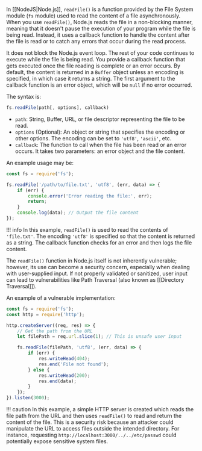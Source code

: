 In [[NodeJS|Node.js]], `readFile()` is a function provided by the File System module (`fs` module) used to read the content of a file asynchronously. When you use `readFile()`, Node.js reads the file in a non-blocking manner, meaning that it doesn't pause the execution of your program while the file is being read. Instead, it uses a callback function to handle the content after the file is read or to catch any errors that occur during the read process.

It does not block the Node.js event loop. The rest of your code continues to execute while the file is being read. You provide a callback function that gets executed once the file reading is complete or an error occurs. By default, the content is returned in a `Buffer` object unless an encoding is specified, in which case it returns a string. The first argument to the callback function is an error object, which will be `null` if no error occurred.

The syntax is:

```js
fs.readFile(path[, options], callback)
```

- `path`: String, Buffer, URL, or file descriptor representing the file to be read.
- `options` (Optional): An object or string that specifies the encoding or other options. The encoding can be set to `'utf8'`, `'ascii'`, etc.
- `callback`: The function to call when the file has been read or an error occurs. It takes two parameters: an error object and the file content.

An example usage may be:

```js
const fs = require('fs');

fs.readFile('/path/to/file.txt', 'utf8', (err, data) => {
    if (err) {
        console.error('Error reading the file:', err);
        return;
    }
    console.log(data); // Output the file content
});
```

!!! info
    In this example, `readFile()` is used to read the contents of `'file.txt'`. The encoding `'utf8'` is specified so that the content is returned as a string. The callback function checks for an error and then logs the file content.

The `readFile()` function in Node.js itself is not inherently vulnerable; however, its use can become a security concern, especially when dealing with user-supplied input. If not properly validated or sanitized, user input can lead to vulnerabilities like Path Traversal (also known as [[Directory Traversal]]).

An example of a vulnerable implementation:

```js
const fs = require('fs');
const http = require('http');

http.createServer((req, res) => {
    // Get the path from the URL
    let filePath = req.url.slice(1); // This is unsafe user input

    fs.readFile(filePath, 'utf8', (err, data) => {
        if (err) {
            res.writeHead(404);
            res.end('File not found');
        } else {
            res.writeHead(200);
            res.end(data);
        }
    });
}).listen(3000);
```

!!! caution
    In this example, a simple HTTP server is created which reads the file path from the URL and then uses `readFile()` to read and return the content of the file. This is a security risk because an attacker could manipulate the URL to access files outside the intended directory. For instance, requesting `http://localhost:3000/../../etc/passwd` could potentially expose sensitive system files.

